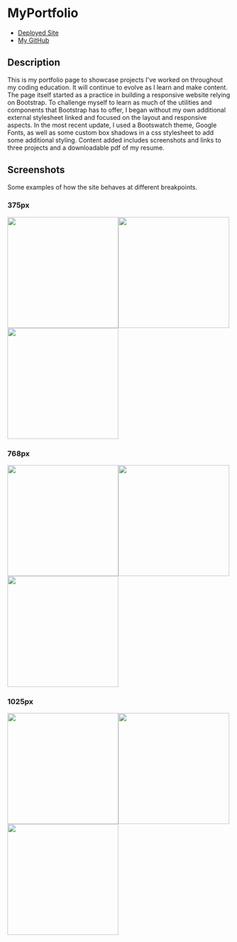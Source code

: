# MyPortfolio
* [Deployed Site](https://segh.github.io)
* [My GitHub](https://github.com/SEGH)

## Description
This is my portfolio page to showcase projects I've worked on throughout my coding education. It will continue to evolve as I learn and make content. The page itself started as a practice in building a responsive website relying on Bootstrap. To challenge myself to learn as much of the utilities and components that Bootstrap has to offer, I began without my own additional external stylesheet linked and focused on the layout and responsive aspects. In the most recent update, I used a Bootswatch theme, Google Fonts, as well as some custom box shadows in a css stylesheet to add some additional styling. Content added includes screenshots and links to three projects and a downloadable pdf of my resume.

## Screenshots
Some examples of how the site behaves at different breakpoints.
### 375px
<img src="assets/images/375-index.png" width="250" ><img src="assets/images/375-portfolio.png" width="250" ><img src="assets/images/375-contact.png" width="250" >

### 768px
<img src="./assets/images/768-index.png" width="250" ><img src="./assets/images/768-portfolio.png" width="250" ><img src="assets/images/768-contact.png" width="250" >

### 1025px
<img src="assets/images/1025-index.png" width="250" ><img src="assets/images/1025-portfolio.png" width="250" ><img src="assets/images/1025-contact.png" width="250" >